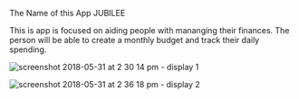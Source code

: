 The Name of this App JUBILEE

This is app is focused on aiding people with mananging their finances.  The person will
be able to create a monthly budget and track their daily spending.  

![screenshot 2018-05-31 at 2 30 14 pm - display 1](https://user-images.githubusercontent.com/4636095/40810144-c78d2082-64e1-11e8-86fd-6b092f2c61a7.png)

![screenshot 2018-05-31 at 2 36 18 pm - display 2](https://user-images.githubusercontent.com/4636095/40810641-435339a8-64e3-11e8-9b75-821c0d5d80ed.png)

